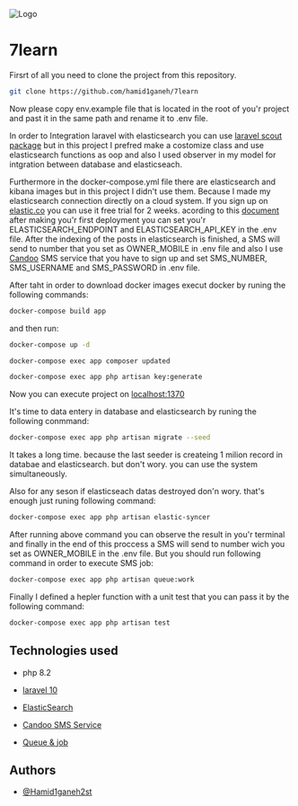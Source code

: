 ![Logo](https://github.com/hamid1ganeh/7learn/blob/main/logo.jpeg)

# 7learn
Firsrt of all you need to clone the project from this repository.
```bash
git clone https://github.com/hamid1ganeh/7learn
```
Now please copy env.example file that is located in the root of you'r project and past it in the same path and rename it to .env file.

In order to Integration laravel with elasticsearch you can use  [laravel scout package](https://laravel.com/docs/10.x/scout) but in this project I prefred make a costomize class and use elasticsearch functions as oop and also I used observer in my model for intgration between database and elasticseach.

Furthermore in the docker-compose.yml file there are elasticsearch and kibana images but in this project I didn't use them. Because I made my elasticsearch connection directly on a cloud system. If you sign up on [elastic.co](https://www.elastic.co) you can use it free trial for 2 weeks. acording to this [document](https://www.elastic.co/guide/en/elasticsearch/client/php-api/current/connecting.html) after making you'r first deployment you can set you'r ELASTICSEARCH_ENDPOINT and ELASTICSEARCH_API_KEY in the .env file.
After the indexing of the posts in elasticsearch is finished, a SMS will send to number that you set as OWNER_MOBILE in .env file and also I use [Candoo](http://my.candoosms.com)  SMS service that you have to sign up and set SMS_NUMBER, SMS_USERNAME and SMS_PASSWORD in .env file.


 
After taht in order to download docker images execut docker by runing the following commands:
```bash
docker-compose build app
```
and then run:
```bash
docker-compose up -d
```
```bash
docker-compose exec app composer updated
```
```bash
docker-compose exec app php artisan key:generate
```

Now you can execute project on [localhost:1370](localhost:1370) 

It's time to data entery in database and elasticsearch by runing the following conmmand:
```bash
docker-compose exec app php artisan migrate --seed
```
It takes a long time. because the last seeder is createing 1 milion record in databae and elasticsearch. but don't wory. you can use the system simultaneously.

Also for any seson if elasticseach datas destroyed don'n wory. that's enough just runing following command:
```bash
docker-compose exec app php artisan elastic-syncer
```
After running  above command you can observe the result in you'r terminal and finally in the end of this proccess a SMS will send to number wich you set as OWNER_MOBILE in the .env file.
But you should run following command in order to execute SMS job: 
```bash
docker-compose exec app php artisan queue:work
```

Finally I defined a hepler function with a unit test that you can pass it by the following command:
```bash
docker-compose exec app php artisan test
```


## Technologies used

- php 8.2

- [laravel 10](https://laravel.com/docs/10.x)

- [ElasticSearch](https://www.elastic.co/)

- [Candoo SMS Service](http://my.candoosms.com/)

- [Queue & job](https://laravel.com/docs/10.x/queues)
 


## Authors

- [@Hamid1ganeh2st](https://github.com/hamid1ganeh)

